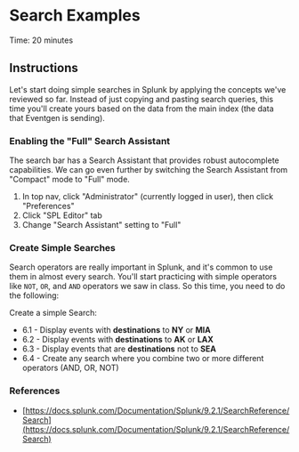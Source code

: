 # Search Examples
Time: 20 minutes

## Instructions
Let's start doing simple searches in Splunk by applying the concepts we've reviewed so far. Instead of just copying and pasting search queries, this time you'll create yours based on the data from the main index (the data that Eventgen is sending).

### Enabling the "Full" Search Assistant
The search bar has a Search Assistant that provides robust autocomplete capabilities. We can go even further by switching the Search Assistant from "Compact" mode to "Full" mode.
1. In top nav, click "Administrator" (currently logged in user), then click "Preferences"
1. Click "SPL Editor" tab
1. Change "Search Assistant" setting to "Full"

### Create Simple Searches
Search operators are really important in Splunk, and it's common to use them in almost every search. You'll start practicing with simple operators like `NOT`, `OR`, and `AND` operators we saw in class. So this time, you need to do the following:

Create a simple Search:

- 6.1 - Display events with __destinations__ to __NY__ or __MIA__
- 6.2 - Display events with __destinations__ to __AK__ or __LAX__
- 6.3 - Display events that are __destinations__ not to __SEA__
- 6.4 - Create any search where you combine two or more different operators (AND, OR, NOT)

### References
- [https://docs.splunk.com/Documentation/Splunk/9.2.1/SearchReference/Search](https://docs.splunk.com/Documentation/Splunk/9.2.1/SearchReference/Search)

